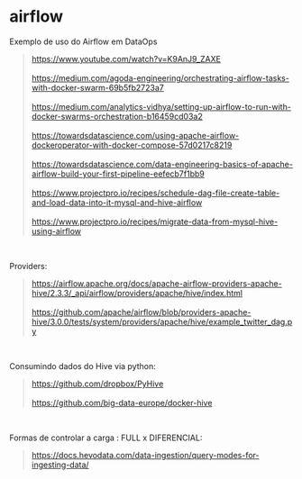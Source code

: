 # airflow
Exemplo de uso do Airflow em DataOps

> https://www.youtube.com/watch?v=K9AnJ9_ZAXE
<br> <br>
> https://medium.com/agoda-engineering/orchestrating-airflow-tasks-with-docker-swarm-69b5fb2723a7
<br> <br>
> https://medium.com/analytics-vidhya/setting-up-airflow-to-run-with-docker-swarms-orchestration-b16459cd03a2
<br> <br>
> https://towardsdatascience.com/using-apache-airflow-dockeroperator-with-docker-compose-57d0217c8219
<br> <br>
> https://towardsdatascience.com/data-engineering-basics-of-apache-airflow-build-your-first-pipeline-eefecb7f1bb9
<br> <br>
> https://www.projectpro.io/recipes/schedule-dag-file-create-table-and-load-data-into-it-mysql-and-hive-airflow
<br> <br>
> https://www.projectpro.io/recipes/migrate-data-from-mysql-hive-using-airflow

<br> 

Providers:
> https://airflow.apache.org/docs/apache-airflow-providers-apache-hive/2.3.3/_api/airflow/providers/apache/hive/index.html
<br> <br>
> https://github.com/apache/airflow/blob/providers-apache-hive/3.0.0/tests/system/providers/apache/hive/example_twitter_dag.py

<br>

Consumindo dados do Hive via python:

> https://github.com/dropbox/PyHive
<br><br>
> https://github.com/big-data-europe/docker-hive


<br>

Formas de controlar a carga : FULL x DIFERENCIAL:

> https://docs.hevodata.com/data-ingestion/query-modes-for-ingesting-data/
